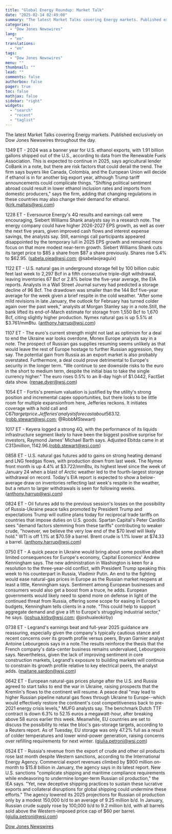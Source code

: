 ```yaml
---
title: "Global Energy Roundup: Market Talk"
date: "2025-02-14 02:49:00"
summary: "The latest Market Talks covering Energy markets. Published exclusively on Dow Jones Newswires throughout the day.1349 ET - 2024 was a banner year for U.S. ethanol exports, with 1.91 billion gallons shipped out of the U.S., according to data from the Renewable Fuels Association. This is expected to continue in..."
categories:
  - "Dow Jones Newswires"
lang:
  - "en"
translations:
  - "en"
tags:
  - "Dow Jones Newswires"
menu: ""
thumbnail: ""
lead: ""
comments: false
authorbox: false
pager: true
toc: false
mathjax: false
sidebar: "right"
widgets:
  - "search"
  - "recent"
  - "taglist"
---
```


The latest Market Talks covering Energy markets. Published exclusively on Dow Jones Newswires throughout the day.

1349 ET - 2024 was a banner year for U.S. ethanol exports, with 1.91 billion gallons shipped out of the U.S., according to data from the Renewable Fuels Association. This is expected to continue in 2025, says agricultural lender CoBank in a note, but there are risk factors that could derail the trend. The firm says buyers like Canada, Colombia, and the European Union will decide if ethanol is in for another big export year, although Trump tariff announcements could complicate things. "Shifting political sentiment abroad could result in lower ethanol inclusion rates and imports from domestic producers," says the firm, adding that changing regulations in these countries may also change their demand for ethanol. (kirk.maltais@wsj.com)

1228 ET - Eversource Energy's 4Q results and earnings call were encouraging, Siebert Williams Shank analysts say in a research note. The energy company could have higher 2026-2027 EPS growth, as well as over the next five years, given improved cash flows and interest expense savings, the analysts say. Still, earnings call participants appeared disappointed by the temporary lull in 2025 EPS growth and remained more focus on that more modest near-term growth. Siebert Williams Shank cuts its target price to $85 a share from $87 a share previously. Shares rise 5.4% to $62.95. (sabela.ojea@wsj.com; @sabelaojeaguix)

1122 ET - U.S. natural gas in underground storage fell by 100 billion cubic feet last week to 2,297 Bcf in a fifth consecutive triple-digit withdrawal, leaving inventories 67 Bcf or 2.8% below the five-year average, the EIA reports. Analysts in a Wall Street Journal survey had predicted a storage decline of 96 Bcf. The drawdown was smaller than the 144 Bcf five-year average for the week given a brief respite in the cold weather. "After some mild revisions in late January, the outlook for February has turned colder again over the past week," analysts at Morgan Stanley say in a note.Still, the bank lifted its end-of-March estimate for storage from 1,550 Bcf to 1,670 Bcf, citing slightly higher production. Nymex natural gas is up 5.5% at $3.761/mmBtu. (anthony.harrup@wsj.com)

1107 ET - The euro's current strength might not last as optimism for a deal to end the Ukraine war looks overdone, Monex Europe analysts say in a note. The prospect of Russian gas supplies resuming seems unlikely as that would leave the rest of Europe hostage to further Russian aggression, they say. The potential gain from Russia as an export market is also probably overstated. Furthermore, a deal could prove detrimental to Europe's security in the longer term. "We continue to see downside risks to the euro in the short to medium term, despite the initial bias to take the single currency higher." The euro rises 0.5% to an 8-day high of $1.0442, FactSet data show. (renae.dyer@wsj.com)

1054 ET - Fortis's premium valuation is justified by the utility's strong position and incremental capex opportunities, but there looks to be little room for multiple expansionfrom here, Jefferies reckons. It initiates coverage with a hold call and C$67 target price. Jefferies' analysts forecast about 5% compound annual EPS growth for Fortis through 2029, assuming flat foreign exchange rates. Still, they also see limited balance sheet flexibility, which could be exacerbated by forex swings and/or tax reform. Fortis now up 0.7% at C$63.12. (robb.stewart@wsj.com; @RobbMStewart)

1017 ET - Keyera logged a strong 4Q, with the performance of its liquids infrastructure segment likely to have been the biggest positive surprise for investors, Raymond James' Michael Barth says. Adjusted Ebitda came in at C$313 million, 11% ahead of the analyst's forecast and 8% above the consensus projection. Barth expects the market to react positively, despite distributable cash flow being in line with expectations and no significant incremental news on growth. Raymond James has an outperform call on the shares, which are now up 2.7% at C$42.96.(robb.stewart@wsj.com)

0858 ET - U.S. natural gas futures add to gains on strong heating demand and LNG feedgas flows, with production down from last week. The Nymex front month is up 4.4% at $3.722/mmBtu, its highest level since the week of January 24 when a blast of Arctic weather led to the fourth-largest storage withdrawal on record. Today's EIA report is expected to show a below-average draw on inventories reflecting last week's respite in the weather, but a return to larger withdrawals is seen for following weeks. (anthony.harrup@wsj.com)

0824 ET - Oil futures add to the previous session's losses on the possibility of Russia-Ukraine peace talks promoted by President Trump and expectations Trump will outline plans today for reciprocal trade tariffs on countries that impose duties on U.S. goods. Spartan Capital's Peter Cardillo sees "demand factors stemming from these tariffs" contributing to weaker crude, "however, we believe the very low end of the $70 level will likely hold." WTI is off 1.1% at $70.59 a barrel. Brent crude is 1.1% lower at $74.33 a barrel. (anthony.harrup@wsj.com)

0750 ET - A quick peace in Ukraine would bring about some positive albeit limited consequences for Europe's economy, Capital Economics' Andrew Kenningham says. The new administration in Washington is keen for a resolution to the three-year-old conflict, with President Trump speaking this week to his counterpart in Russia, Vladimir Putin. An end to the fighting would ease natural-gas prices in Europe as the Russian market reopens at least a little, Kenningham says. Sentiment among European businesses and consumers would also get a boost from a truce, he adds. European governments would likely need to spend more on defense in light of the continued threat from Russia, offering some scope for easing in Europe's budgets, Kenningham tells clients in a note. "This could help to support aggregate demand and give a lift to Europe's struggling industrial sector," he says. (joshua.kirby@wsj.com; @joshualeokirby)

0738 ET - Legrand's earnings beat and full-year 2025 guidance are reassuring, especially given the company's typically cautious stance and recent concerns over its growth profile versus peers, Bryan Garnier analyst Antoine Lebourgeois says in a note.The results reinforce the thesis that the French company's data-center business remains undervalued, Lebourgeois says. Nevertheless, given the lack of improving sentiment in core construction markets, Legrand's exposure to building markets will continue to constrain its growth profile relative to key electrical peers, the analyst adds. (maitane.sardon@wsj.com)

0642 ET - European natural-gas prices plunge after the U.S. and Russia agreed to start talks to end the war in Ukraine, raising prospects that the Kremlin's flows to the continent will resume. A peace deal "may lead to higher Russian pipeline natural gas flows through Ukraine to Europe--which would effectively restore the continent's cost competitiveness back to pre-2021 energy crisis levels," MUFG analysts say. The benchmark Dutch TTF contract is down 6.3% to 52.15 euros a megawatt-hour, after breaking above 58 euros earlier this week. Meanwhile, EU countries are set to discuss the possibility to relax the bloc's gas-storage targets, according to a Reuters report. As of Tuesday, EU storage was only 47.2% full as a result of colder temperatures and lower wind-power generation, raising concerns over refilling requirements for next winter. (giulia.petroni@wsj.com)

0524 ET - Russia's revenue from the export of crude and other oil products rose last month despite Western sanctions, according to the International Energy Agency. Commercial export revenues climbed by $900 million on-month to $15.8 billion in January, the agency says in its latest report. New U.S. sanctions "complicate shipping and maritime compliance requirements while endeavoring to undermine longer-term Russian oil production," the IEA says. "Yet, new deceptive shipping practices to sustain these lucrative exports and collateral disruptions for global shipping could undermine these efforts." The agency lowered its 2025 projections for Russian oil production only by a modest 150,000 b/d to an average of 9.25 million b/d. In January, Russian crude supply rose by 100,000 b/d to 9.2 million b/d, with all barrels sold above the Western-imposed price cap of $60 per barrel. (giulia.petroni@wsj.com)

[Dow Jones Newswires](https://www.tradingview.com/news/DJN_DN20250213013224:0/)
